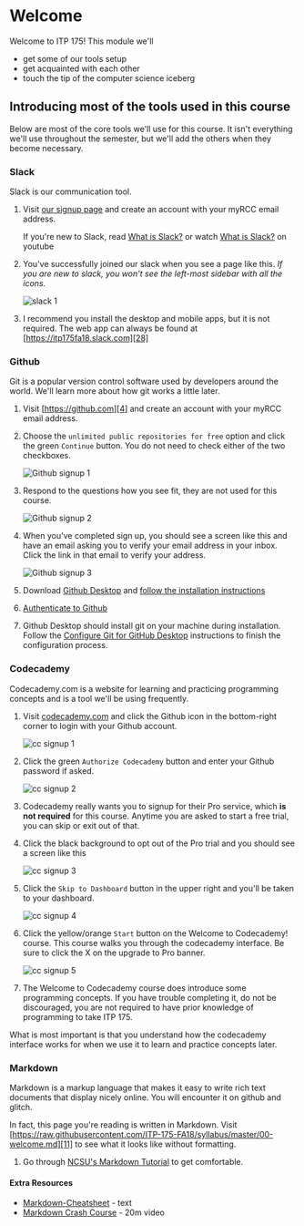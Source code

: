 # Welcome

Welcome to ITP 175! This module we'll

* get some of our tools setup
* get acquainted with each other
* touch the tip of the computer science iceberg

## Introducing most of the tools used in this course

Below are most of the core tools we'll use for this course. It isn't everything we'll use throughout the semester, but we'll add the others when they become necessary.

### Slack

Slack is our communication tool.

1. Visit [our signup page][1] and create an account with your myRCC email address.

    If you're new to Slack, read [What is Slack?][2] or watch [What is Slack?][3] on youtube

1. You've successfully joined our slack when you see a page like this. *If you are new to slack, you won't see the left-most sidebar with all the icons.*

    ![slack 1][27]

1. I recommend you install the desktop and mobile apps, but it is not required. The web app can always be found at [https://itp175fa18.slack.com][28]

### Github

Git is a popular version control software used by developers around the world. We'll learn more about how git works a little later.

1. Visit [https://github.com][4] and create an account with your myRCC email address.
1. Choose the `unlimited public repositories for free` option and click the green `Continue` button. You do not need to check either of the two checkboxes.

    ![Github signup 1][5]

1. Respond to the questions how you see fit, they are not used for this course.

    ![Github signup 2][6]

1. When you've completed sign up, you should see a screen like this and have an email asking you to verify your email address in your inbox. Click the link in that email to verify your address.

    ![Github signup 3][7]

1. Download [Github Desktop][17] and [follow the installation instructions][18]
1. [Authenticate to Github][19]
1. Github Desktop should install git on your machine during installation. Follow the [Configure Git for GitHub Desktop][20] instructions to finish the configuration process.

### Codecademy

Codecademy.com is a website for learning and practicing programming concepts and is a tool we'll be using frequently.

1. Visit [codecademy.com][21] and click the Github icon in the bottom-right corner to login with your Github account.

    ![cc signup 1][22]

1. Click the green `Authorize Codecademy` button and enter your Github password if asked.

    ![cc signup 2][23]

1. Codecademy really wants you to signup for their Pro service, which **is not required** for this course. Anytime you are asked to start a free trial, you can skip or exit out of that.
1. Click the black background to opt out of the Pro trial and you should see a screen like this

    ![cc signup 3][24]

1. Click the `Skip to Dashboard` button in the upper right and you'll be taken to your dashboard.

    ![cc signup 4][25]

1. Click the yellow/orange `Start` button on the Welcome to Codecademy! course. This course walks you through the codecademy interface. Be sure to click the X on the upgrade to Pro banner.

    ![cc signup 5][26]

1. The Welcome to Codecademy course does introduce some programming concepts. If you have trouble completing it, do not be discouraged, you are not required to have prior knowledge of programming to take ITP 175.

What is most important is that you understand how the codecademy interface works for when we use it to learn and practice concepts later.

### Markdown

Markdown is a markup language that makes it easy to write rich text documents that display nicely online. You will encounter it on github and glitch.

In fact, this page you're reading is written in Markdown. Visit [https://raw.githubusercontent.com/ITP-175-FA18/syllabus/master/00-welcome.md][11] to see what it looks like without formatting.

1. Go through [NCSU's Markdown Tutorial][13] to get comfortable.

#### Extra Resources

* [Markdown-Cheatsheet][12] - text
* [Markdown Crash Course][16] - 20m video

[//]: # (References)
[1]: https://itp175fa18.slack.com/signup
[2]: https://get.slack.help/hc/en-us/articles/115004071768-What-is-Slack-#channels
[3]: https://www.youtube.com/watch?v=9RJZMSsH7-g
[4]: https://github.com
[5]: assets/github-signup-1.png
[6]: assets/github-signup-2.png
[7]: assets/github-signup-3.png
[11]: https://raw.githubusercontent.com/ITP-175-FA18/syllabus/master/00-welcome.md
[12]: https://github.com/adam-p/markdown-here/wiki/Markdown-Cheatsheet
[13]: https://ncsu-libraries.github.io/markdown-tutorial/lesson/1/
[16]: https://www.youtube.com/watch?v=HUBNt18RFbo
[17]: https://desktop.github.com/
[18]: https://help.github.com/desktop/guides/getting-started-with-github-desktop/installing-github-desktop/#platform-windows
[19]: https://help.github.com/desktop/guides/getting-started-with-github-desktop/authenticating-to-github
[20]: https://help.github.com/desktop/guides/getting-started-with-github-desktop/configuring-git-for-github-desktop
[21]: https://www.codecademy.com/
[22]: assets/codecademy-1.png
[23]: assets/codecademy-2.png
[24]: assets/codecademy-3.png
[25]: assets/codecademy-4.png
[26]: assets/codecademy-5.png
[27]: assets/slack-1.png
[28]: https://itp175fa18.slack.com
